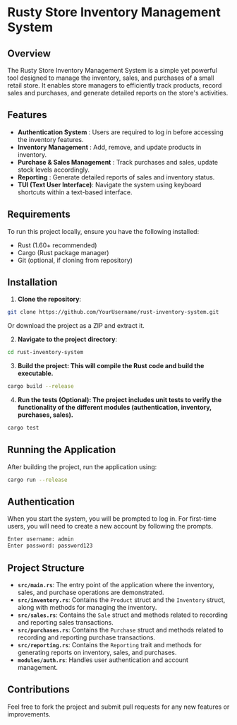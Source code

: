 # Rusty Store Inventory Management System

## Overview

The Rusty Store Inventory Management System is a simple yet powerful tool designed to manage the inventory, sales, and purchases of a small retail store. It enables store managers to efficiently track products, record sales and purchases, and generate detailed reports on the store's activities.

## Features

- **Authentication System** : Users are required to log in before accessing the inventory features.
- **Inventory Management** : Add, remove, and update products in inventory.
- **Purchase & Sales Management** : Track purchases and sales, update stock levels accordingly.
- **Reporting** : Generate detailed reports of sales and inventory status.
- **TUI (Text User Interface)**: Navigate the system using keyboard shortcuts within a text-based interface.

## Requirements
To run this project locally, ensure you have the following installed:

- Rust (1.60+ recommended)
- Cargo (Rust package manager)
- Git (optional, if cloning from repository)

## Installation
1. **Clone the repository**:
```bash
git clone https://github.com/YourUsername/rust-inventory-system.git
```
Or download the project as a ZIP and extract it.


2. **Navigate to the project directory**:
```bash
cd rust-inventory-system
```

3. **Build the project: This will compile the Rust code and build the executable.**
```bash
cargo build --release
```
4. **Run the tests (Optional): The project includes unit tests to verify the functionality of the different modules (authentication, inventory, purchases, sales).**

```bash
cargo test
```

## Running the Application
After building the project, run the application using:

```bash
cargo run --release
```

## Authentication
When you start the system, you will be prompted to log in. For first-time users, you will need to create a new account by following the prompts.
```bash
Enter username: admin
Enter password: password123
```

## Project Structure

- **`src/main.rs`**: The entry point of the application where the inventory, sales, and purchase operations are demonstrated.
- **`src/inventory.rs`**: Contains the `Product` struct and the `Inventory` struct, along with methods for managing the inventory.
- **`src/sales.rs`**: Contains the `Sale` struct and methods related to recording and reporting sales transactions.
- **`src/purchases.rs`**: Contains the `Purchase` struct and methods related to recording and reporting purchase transactions.
- **`src/reporting.rs`**: Contains the `Reporting` trait and methods for generating reports on inventory, sales, and purchases.
- **`modules/auth.rs`**: Handles user authentication and account management.

## Contributions
Feel free to fork the project and submit pull requests for any new features or improvements.
